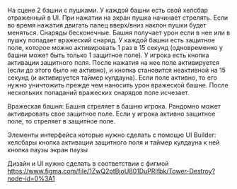 На сцене 2 башни с пушками. У каждой башни есть свой хелсбар отраженный в UI.
При нажатии на экран пушка начинает стрелять. Если во время нажатия двигать палец вверх/вниз наклон пушки будет меняться.
Снаряды бесконечные.
Башня получает урон если в нее или в пушку попадает вражеский снаряд.
У каждой башни есть защитное поле, которое можно активировать 1 раз в 15 секунд (одновременно у башни может быть только 1 защитное поле).
У игрока есть кнопка активации защитного поля. После нажатия на нее поле активируется (если до этого было не активно), и кнопка становится неактивной на 15 секунд (и активируется таймер кулдауна).
Если поле активно, то его нужно уничтожить прежде чем наносить урон вражеской башне.
После нескольких попаданий вражеских снарядов поле исчезает.

Вражеская башня:
Башня стреляет в башню игрока.
Рандомно может активировать свое защитное поле.
Если у игрока активно защитное поле, то стреляет в защитное поле.


Элементы интерфейса которые нужно сделать с помощю UI Builder:
хелсбары
кнопка активации защитного поля и таймер кулдауна к ней
кнопка паузы
экран паузы

Дизайн и UI нужно сделать в соответствии с фигмой https://www.figma.com/file/1ZwQ2ptBjoU801DuPRIfbk/Tower-Destroy?node-id=0%3A1
